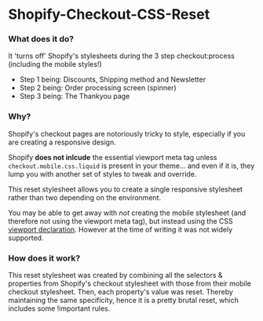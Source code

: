 Shopify-Checkout-CSS-Reset
==========================

### What does it do?

It 'turns off' Shopify's stylesheets during the 3 step checkout:process (including the mobile styles!)

* Step 1 being:
  Discounts, Shipping method and Newsletter
* Step 2 being:
  Order processing screen (spinner)
* Step 3 being: 
  The Thankyou page
    
### Why?
    
Shopify's checkout pages are notoriously tricky to style, especially if you are creating a responsive design.

Shopify **does not inlcude** the essential viewport meta tag unless `checkout.mobile.css.liquid` is present in your theme... and even if it is, they lump you with another set of styles to tweak and override.

This reset stylesheet allows you to create a single responsive stylesheet rather than two depending on the environment.

You may be able to get away with _not_ creating the mobile stylesheet (and therefore not using the viewport meta tag), but instead using the CSS [viewport declaration](//www.google.com/search?q=css+viewport+declaration). However at the time of writing it was not widely supported.

### How does it work?

This reset stylesheet was created by combining all the selectors & properties from Shopify's checkout stylesheet with those from their mobile checkout stylesheet. Then, each property's value was reset. Thereby maintaining the same specificity, hence it is a pretty brutal reset, which includes some !important rules. 



